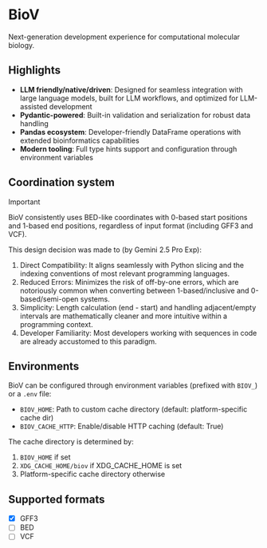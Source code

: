 BioV
====

Next-generation development experience for computational molecular biology.

## Highlights

- **LLM friendly/native/driven**: Designed for seamless integration with large language models, built for LLM workflows, and optimized for LLM-assisted development
- **Pydantic-powered**: Built-in validation and serialization for robust data handling
- **Pandas ecosystem**: Developer-friendly DataFrame operations with extended bioinformatics capabilities
- **Modern tooling**: Full type hints support and configuration through environment variables

## Coordination system
> [!IMPORTANT]
> BioV consistently uses BED-like coordinates with 0-based start positions and 1-based end positions, regardless of input format (including GFF3 and VCF).

This design decision was made to (by Gemini 2.5 Pro Exp):
1. Direct Compatibility: It aligns seamlessly with Python slicing and the indexing conventions of most relevant programming languages.
2. Reduced Errors: Minimizes the risk of off-by-one errors, which are notoriously common when converting between 1-based/inclusive and 0-based/semi-open systems.
3. Simplicity: Length calculation (end - start) and handling adjacent/empty intervals are mathematically cleaner and more intuitive within a programming context.
4. Developer Familiarity: Most developers working with sequences in code are already accustomed to this paradigm.

## Environments

BioV can be configured through environment variables (prefixed with `BIOV_`) or a `.env` file:

- `BIOV_HOME`: Path to custom cache directory (default: platform-specific cache dir)
- `BIOV_CACHE_HTTP`: Enable/disable HTTP caching (default: True)

The cache directory is determined by:
1. `BIOV_HOME` if set
2. `XDG_CACHE_HOME/biov` if XDG_CACHE_HOME is set
3. Platform-specific cache directory otherwise

## Supported formats

- [x] GFF3
- [ ] BED
- [ ] VCF
